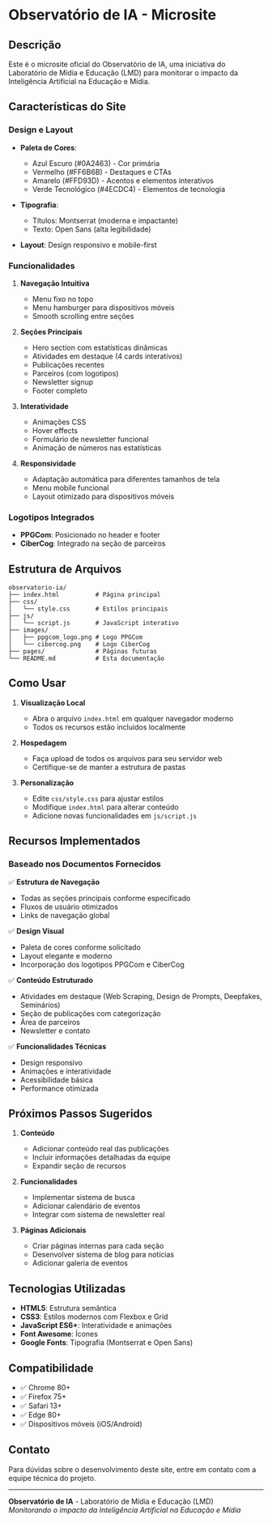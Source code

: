 # Observatório de IA - Microsite

## Descrição

Este é o microsite oficial do Observatório de IA, uma iniciativa do Laboratório de Mídia e Educação (LMD) para monitorar o impacto da Inteligência Artificial na Educação e Mídia.

## Características do Site

### Design e Layout
- **Paleta de Cores**: 
  - Azul Escuro (#0A2463) - Cor primária
  - Vermelho (#FF6B6B) - Destaques e CTAs
  - Amarelo (#FFD93D) - Acentos e elementos interativos
  - Verde Tecnológico (#4ECDC4) - Elementos de tecnologia

- **Tipografia**:
  - Títulos: Montserrat (moderna e impactante)
  - Texto: Open Sans (alta legibilidade)

- **Layout**: Design responsivo e mobile-first

### Funcionalidades

1. **Navegação Intuitiva**
   - Menu fixo no topo
   - Menu hamburger para dispositivos móveis
   - Smooth scrolling entre seções

2. **Seções Principais**
   - Hero section com estatísticas dinâmicas
   - Atividades em destaque (4 cards interativos)
   - Publicações recentes
   - Parceiros (com logotipos)
   - Newsletter signup
   - Footer completo

3. **Interatividade**
   - Animações CSS
   - Hover effects
   - Formulário de newsletter funcional
   - Animação de números nas estatísticas

4. **Responsividade**
   - Adaptação automática para diferentes tamanhos de tela
   - Menu mobile funcional
   - Layout otimizado para dispositivos móveis

### Logotipos Integrados

- **PPGCom**: Posicionado no header e footer
- **CiberCog**: Integrado na seção de parceiros

## Estrutura de Arquivos

```
observatorio-ia/
├── index.html          # Página principal
├── css/
│   └── style.css       # Estilos principais
├── js/
│   └── script.js       # JavaScript interativo
├── images/
│   ├── ppgcom_logo.png # Logo PPGCom
│   └── cibercog.png    # Logo CiberCog
├── pages/              # Páginas futuras
└── README.md           # Esta documentação
```

## Como Usar

1. **Visualização Local**
   - Abra o arquivo `index.html` em qualquer navegador moderno
   - Todos os recursos estão incluídos localmente

2. **Hospedagem**
   - Faça upload de todos os arquivos para seu servidor web
   - Certifique-se de manter a estrutura de pastas

3. **Personalização**
   - Edite `css/style.css` para ajustar estilos
   - Modifique `index.html` para alterar conteúdo
   - Adicione novas funcionalidades em `js/script.js`

## Recursos Implementados

### Baseado nos Documentos Fornecidos

✅ **Estrutura de Navegação**
- Todas as seções principais conforme especificado
- Fluxos de usuário otimizados
- Links de navegação global

✅ **Design Visual**
- Paleta de cores conforme solicitado
- Layout elegante e moderno
- Incorporação dos logotipos PPGCom e CiberCog

✅ **Conteúdo Estruturado**
- Atividades em destaque (Web Scraping, Design de Prompts, Deepfakes, Seminários)
- Seção de publicações com categorização
- Área de parceiros
- Newsletter e contato

✅ **Funcionalidades Técnicas**
- Design responsivo
- Animações e interatividade
- Acessibilidade básica
- Performance otimizada

## Próximos Passos Sugeridos

1. **Conteúdo**
   - Adicionar conteúdo real das publicações
   - Incluir informações detalhadas da equipe
   - Expandir seção de recursos

2. **Funcionalidades**
   - Implementar sistema de busca
   - Adicionar calendário de eventos
   - Integrar com sistema de newsletter real

3. **Páginas Adicionais**
   - Criar páginas internas para cada seção
   - Desenvolver sistema de blog para notícias
   - Adicionar galeria de eventos

## Tecnologias Utilizadas

- **HTML5**: Estrutura semântica
- **CSS3**: Estilos modernos com Flexbox e Grid
- **JavaScript ES6+**: Interatividade e animações
- **Font Awesome**: Ícones
- **Google Fonts**: Tipografia (Montserrat e Open Sans)

## Compatibilidade

- ✅ Chrome 80+
- ✅ Firefox 75+
- ✅ Safari 13+
- ✅ Edge 80+
- ✅ Dispositivos móveis (iOS/Android)

## Contato

Para dúvidas sobre o desenvolvimento deste site, entre em contato com a equipe técnica do projeto.

---

**Observatório de IA** - Laboratório de Mídia e Educação (LMD)  
*Monitorando o impacto da Inteligência Artificial na Educação e Mídia*

